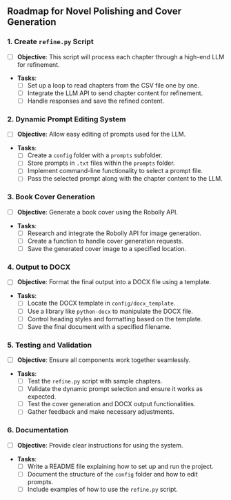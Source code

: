 ## Roadmap for Novel Polishing and Cover Generation

### 1. Create `refine.py` Script
   - [ ] **Objective**: This script will process each chapter through a high-end LLM for refinement.
   - **Tasks**:
     - [ ] Set up a loop to read chapters from the CSV file one by one.
     - [ ] Integrate the LLM API to send chapter content for refinement.
     - [ ] Handle responses and save the refined content.

### 2. Dynamic Prompt Editing System
   - [ ] **Objective**: Allow easy editing of prompts used for the LLM.
   - **Tasks**:
     - [ ] Create a `config` folder with a `prompts` subfolder.
     - [ ] Store prompts in `.txt` files within the `prompts` folder.
     - [ ] Implement command-line functionality to select a prompt file.
     - [ ] Pass the selected prompt along with the chapter content to the LLM.

### 3. Book Cover Generation
   - [ ] **Objective**: Generate a book cover using the Robolly API.
   - **Tasks**:
     - [ ] Research and integrate the Robolly API for image generation.
     - [ ] Create a function to handle cover generation requests.
     - [ ] Save the generated cover image to a specified location.

### 4. Output to DOCX
   - [ ] **Objective**: Format the final output into a DOCX file using a template.
   - **Tasks**:
     - [ ] Locate the DOCX template in `config/docx_template`.
     - [ ] Use a library like `python-docx` to manipulate the DOCX file.
     - [ ] Control heading styles and formatting based on the template.
     - [ ] Save the final document with a specified filename.

### 5. Testing and Validation
   - [ ] **Objective**: Ensure all components work together seamlessly.
   - **Tasks**:
     - [ ] Test the `refine.py` script with sample chapters.
     - [ ] Validate the dynamic prompt selection and ensure it works as expected.
     - [ ] Test the cover generation and DOCX output functionalities.
     - [ ] Gather feedback and make necessary adjustments.

### 6. Documentation
   - [ ] **Objective**: Provide clear instructions for using the system.
   - **Tasks**:
     - [ ] Write a README file explaining how to set up and run the project.
     - [ ] Document the structure of the `config` folder and how to edit prompts.
     - [ ] Include examples of how to use the `refine.py` script.